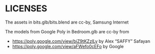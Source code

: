 #  	LICENSES

The assets in bits.glb/bits.blend are cc-by, Samsung Internet

The models from Google Poly in Bedroom.glb are cc-by from 

* https://poly.google.com/view/biZ9tKZzlLy by Alex “SAFFY” Safayan
* https://poly.google.com/view/aFWefo0cEFo by Google
